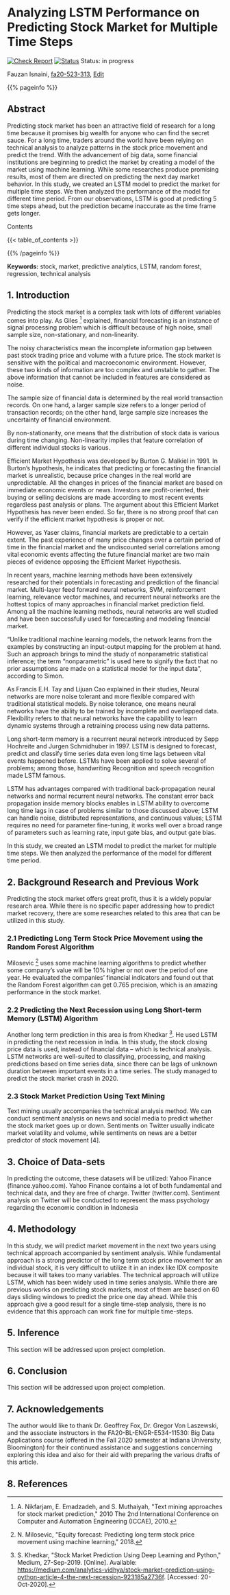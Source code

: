 # Analyzing LSTM Performance on Predicting Stock Market for Multiple Time Steps

[![Check Report](https://github.com/cybertraining-dsc/fa20-523-313/workflows/Check%20Report/badge.svg)](https://github.com/cybertraining-dsc/fa20-523-313/actions)
[![Status](https://github.com/cybertraining-dsc/fa20-523-313/workflows/Status/badge.svg)](https://github.com/cybertraining-dsc/fa20-523-313/actions)
Status: in progress



Fauzan Isnaini, [fa20-523-313](https://github.com/cybertraining-dsc/fa20-523-313/), [Edit](https://github.com/cybertraining-dsc/fa20-523-313/blob/main/project/project.md)

{{% pageinfo %}}

## Abstract

Predicting stock market has been an attractive field of research for a long time because it promises big wealth for anyone who can find the secret sauce. For a long time, traders around the world have been relying on technical analysis to analyze patterns in the stock price movement and predict the trend. With the advancement of big data, some financial institutions are beginning to predict the market by creating a model of the market using machine learning. While some researches produce promising results, most of them are directed on predicting the next day market behavior. In this study, we created an LSTM model to predict the market for multiple time steps. We then analyzed the performance of the model for different time period. From our observations, LSTM is good at predicting 5 time steps ahead, but the prediction became inaccurate as the time frame gets longer. 



Contents

{{< table_of_contents >}}

{{% /pageinfo %}}

**Keywords:** stock, market, predictive analytics, LSTM, random forest, regression, technical analysis 


## 1. Introduction

Predicting the stock market is a complex task with lots of different variables comes into play. As Giles [^1] explained, financial forecasting is an instance of signal processing problem which is difficult because of high noise, small sample size, non-stationary, and non-linearity. 

The noisy characteristics mean the incomplete information gap between past stock trading price and volume with a future price. The stock market is sensitive with the political and macroeconomic environment. However, these two kinds of information are too complex and unstable to gather. The above information that cannot be included in features are considered as noise. 

The sample size of financial data is determined by the real world transaction records. On one hand, a larger sample size refers to a longer period of transaction records; on the other hand, large sample size increases the uncertainty of financial environment.

By non-stationarity, one means that the distribution of stock data is various during time changing. Non-linearity implies that feature correlation of different individual stocks is various.

Efficient Market Hypothesis was developed by Burton G. Malkiel in 1991. In Burton’s hypothesis, he indicates that predicting or forecasting the financial market is unrealistic, because price changes in the real world are unpredictable. All the changes in prices of the financial market are based on immediate economic events or news. Investors are profit-oriented, their buying or selling decisions are made according to most recent events regardless past analysis or plans. The argument about this Efficient Market Hypothesis has never been ended. So far, there is no strong proof that can verify if the efficient market hypothesis is proper or not.

However, as Yaser claims, financial markets are predictable to a certain extent. The past experience of many price changes over a certain period of time in the financial market and the undiscounted serial correlations among vital economic events affecting the future financial market are two main pieces of evidence opposing the Efficient Market Hypothesis. 

In recent years, machine learning methods have been extensively researched for their potentials in forecasting and prediction of the financial market. Multi-layer feed forward neural networks, SVM, reinforcement learning, relevance vector machines, and recurrent neural networks are the hottest topics of many approaches in financial market prediction field. Among all the machine learning methods, neural networks are well studied and have been successfully used for forecasting and modeling financial market. 

“Unlike traditional machine learning models, the network learns from the examples by constructing an input-output mapping for the problem at hand. Such an approach brings to mind the study of  nonparametric statistical inference; the term “nonparametric” is used here to signify the fact that no prior assumptions are made on a statistical model for the input data”, according to Simon. 

As Francis E.H. Tay and Lijuan Cao explained in their studies, Neural networks are more noise tolerant and more flexible compared with traditional statistical models. By noise tolerance, one means neural networks have the ability to be trained by incomplete and overlapped data. Flexibility refers to that neural networks have the capability to learn dynamic systems through a retraining process using new data patterns.

Long short-term memory is a recurrent neural network introduced by Sepp Hochreite and Jurgen Schmidhuber in 1997. LSTM is designed to forecast, predict and classify time series data even long time lags between vital events happened before. LSTMs have been applied to solve several of problems; among those, handwriting Recognition and speech recognition made LSTM famous. 

LSTM has advantages compared with traditional back-propagation neural networks and normal recurrent neural networks. The constant error back propagation inside memory blocks enables in LSTM ability to overcome long time lags in case of problems similar to those discussed above; LSTM can handle noise, distributed representations, and continuous values; LSTM requires no need for parameter fine-tuning, it works well over a broad range of parameters such as learning rate, input gate bias, and output gate bias.

In this study, we created an LSTM model to predict the market for multiple time steps. We then analyzed the performance of the model for different time period.

## 2. Background Research and Previous Work

Predicting the stock market offers great profit, thus it is a widely popular research area. While there is no specific paper addressing how to predict market recovery, there are some researches related to this area that can be utilized in this study.

### 2.1 Predicting Long Term Stock Price Movement using the Random Forest Algorithm

Milosevic [^6] uses some machine learning algorithms to predict whether some company’s value will be 10% higher or not over the period of one year. He evaluated the companies’ financial indicators and found out that the Random Forest algorithm can get 0.765 precision, which is an amazing performance in the stock market. 

### 2.2 Predicting the Next Recession using Long Short-term Memory (LSTM) Algorithm

Another long term prediction in this area is from Khedkar [^7]. He used LSTM in predicting the next recession in India. In this study, the stock closing price data is used, instead of financial data – which is technical analysis. LSTM networks are well-suited to classifying, processing, and making predictions based on time series data, since there can be lags of unknown duration between important events in a time series. The study managed to predict the stock market crash in 2020.

### 2.3 Stock Market Prediction Using Text Mining

Text mining usually accompanies the technical analysis method. We can conduct sentiment analysis on news and social media to predict whether the stock market goes up or down. Sentiments on Twitter usually indicate market volatility and volume, while sentiments on news are a better predictor of stock movement [4].

## 3. Choice of Data-sets

In predicting the outcome, these datasets will be utilized:
Yahoo Finance (finance.yahoo.com). Yahoo Finance contains a lot of both fundamental and technical data, and they are free of charge.
Twitter (twitter.com). Sentiment analysis on Twitter will be conducted to represent the mass psychology regarding the economic condition in Indonesia

## 4. Methodology

In this study, we will predict market movement in the next two years using technical approach accompanied by sentiment analysis. While fundamental approach is a strong predictor of the long term stock price movement for an individual stock, it is very difficult to utilize it in an index like IDX composite because it will takes too many variables. The technical approach will utilize LSTM, which has been widely used in time series analysis.
While there are previous works on predicting stock markets, most of them are based on 60 days sliding windows to predict the price one day ahead. While this approach give a good result for a single time-step analysis, there is no evidence that this approach can work fine for multiple time-steps.

## 5. Inference

This section will be addressed upon project completion.

## 6. Conclusion

This section will be addressed upon project completion.

## 7. Acknowledgements

The author would like to thank Dr. Geoffrey Fox, Dr. Gregor Von Laszewski, and the associate instructors in the FA20-BL-ENGR-E534-11530: Big Data Applications course (offered in the Fall 2020 semester at Indiana University, Bloomington) for their continued assistance and suggestions concerning exploring this idea and also for their aid with preparing the various drafts of this article.

## 8. References

[^1]: A. Nikfarjam, E. Emadzadeh, and S. Muthaiyah, "Text mining approaches for stock market prediction," 2010 The 2nd International Conference on Computer and Automation Engineering (ICCAE), 2010.

[^2]: A. Singh, "Stock Price Prediction Using Machine Learning: Deep Learning, " Analytics Vidhya, 18-Oct-2020. [Online]. Available: <https://www.analyticsvidhya.com/blog/2018/10/predicting-stock-price-machine-learningnd-deep-learning-techniques-python/>. [Accessed: 20-Oct-2020].


[^3]: C. Stoean, W. Paja, R. Stoean, and A. Sandita, "Deep architectures for long-term stock price prediction with a heuristic-based strategy for trading simulations," Plos One, vol. 14, no. 10, 2019.

[^4]: F. S. Alzazah and X. Cheng, "Recent Advances in Stock Market Prediction Using Text Mining: A Survey," E-Business [Working Title], 2020.

[^5]: N. Chauhan, "Stock Market Forecasting Using Time Series Analysis," KDnuggets, 2020. [Online]. Available: <https://www.kdnuggets.com/2020/01/stock-market-forecasting-time-series-analysis.html>. [Accessed: 20-Oct-2020].

[^6]: N. Milosevic, "Equity forecast: Predicting long term stock price movement using machine learning," 2018.

[^7]: S. Khedkar, "Stock Market Prediction Using Deep Learning and Python," Medium, 27-Sep-2019. [Online]. Available: <https://medium.com/analytics-vidhya/stock-market-prediction-using-python-article-4-the-next-recession-923185a2736f>. [Accessed: 20-Oct-2020].

